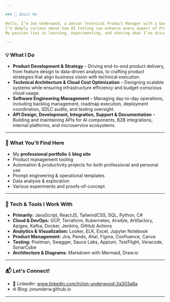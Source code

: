 ```yaml
---

### 📌 About Me  

Hello, I’m Jon Underwood, a Senior Technical Product Manager with a background in Software Engineering.  
I’m deeply curious about how AI tooling can enhance every aspect of Product Development—from accelerating ideation to streamlining delivery—and I love exploring how these tools can reshape the way teams work.  
My passion lies in learning, experimenting, and sharing what I’ve discovered so others can benefit from new ideas, practical approaches, and the lessons learned along the way.  

---
```


### 💡 What I Do  

- **Product Development & Strategy** – Driving end-to-end product delivery, from feature design to data-driven analysis, to crafting product strategies that align business vision with technical execution.  
- **Technical Architecture & Cloud Cost Optimization** – Designing scalable systems while ensuring infrastructure efficiency and budget-conscious cloud usage.  
- **Software Engineering Management** – Managing day-to-day operations, including backlog management, roadmap execution, deployment coordination, SDLC audits, and testing oversight.  
- **API Design, Development, Integration, Support & Documentation** – Building and maintaining APIs for AI components, B2B integrations, internal platforms, and microservice ecosystems.  

---

### 🚀 What You'll Find Here  

- My **professional portfolio** & **blog site**  
- Product management tooling  
- Automation & productivity projects for both professional and personal use  
- Prompt engineering & operational templates  
- Data analysis & exploration  
- Various experiments and proofs-of-concept  

---

### 🔧 Tech & Tools I Work With  

- **Primarily:** JavaScript, ReactJS, TailwindCSS, SQL, Python, C#  
- **Cloud & DevOps:** GCP, Terraform, Kubernetes, Ansible, Artifactory, Apigee, Kafka, Docker, Jenkins, GitHub Actions  
- **Analytics & Visualization:** Looker, ELK, Excel, Jupyter Notebook  
- **Product Management:** Jira, Pendo, Aha!, Figma, Confluence, Canva  
- **Testing:** Postman, Swagger, Sauce Labs, Appium, TestFlight, Veracode, SonarCube  
- **Architecture & Diagrams:** Markdown with Mermaid, Draw.io  

---

### 📬 Let's Connect!

- 💼 LinkedIn: www.linkedin.com/in/jon-underwood-2a303a8a
- 🌐 Blog: jonunderw.github.io

---

